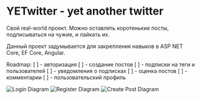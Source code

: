 # YETwitter - yet another twitter
Свой real-world проект. Можно оставлять коротенькие посты, подписываться на чужие, и лайкать их.

Данный проект задумывается для закрепления навыков в ASP NET Core, EF Core, Angular.

Roadmap:
[ ] - авторизация
[ ] - создание постов
[ ] - подписки на теги и пользователей
[ ] - уведомления о подписках
[ ] - оценка постов
[ ] - комментарии 
[ ] - пользовательский профиль

 ![Login Diagram](http://www.plantuml.com/plantuml/proxy?src=https://raw.githubusercontent.com/VusalDev/YETwitter/develop/diagrams/login.puml)
 ![Register Diagram](http://www.plantuml.com/plantuml/proxy?src=https://raw.githubusercontent.com/VusalDev/YETwitter/develop/diagrams/register.puml)
 ![Create Post Diagram](http://www.plantuml.com/plantuml/proxy?src=https://raw.githubusercontent.com/VusalDev/YETwitter/develop/diagrams/create-post.puml)